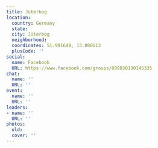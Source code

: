 ```yaml
---
title: Jüterbog
location:
  country: Germany
  state: 
  city: Jüterbog
  neighborhood: 
  coordinates: 51.991649, 13.080113
  plusCode: ''
social:
  name: Facebook
  URL: https://www.facebook.com/groups/899830130145335
chat:
  name: ''
  URL: ''
event:
  name: ''
  URL: ''
leaders:
- name: ''
  URL: ''
photos:
  old: 
  cover: ''
---
```

